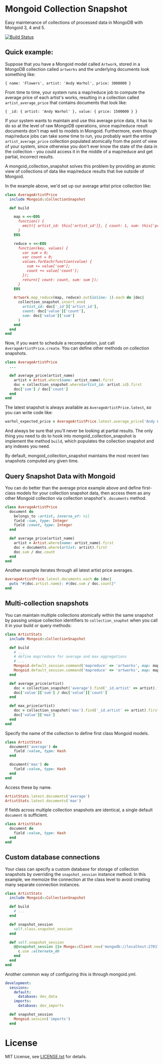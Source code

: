 Mongoid Collection Snapshot
===========================

Easy maintenance of collections of processed data in MongoDB with Mongoid 3, 4 and 5.

[![Build Status](https://travis-ci.org/aaw/mongoid_collection_snapshot.svg)](https://travis-ci.org/aaw/mongoid_collection_snapshot)

Quick example:
--------------

Suppose that you have a Mongoid model called `Artwork`, stored in a MongoDB collection called `artworks` and the underlying documents look something like:

    { name: 'Flowers', artist: 'Andy Warhol', price: 3000000 }

From time to time, your system runs a map/reduce job to compute the average price of each artist's works, resulting in a collection called `artist_average_price` that contains documents that look like:

    { _id: { artist: 'Andy Warhol' }, value: { price: 1500000 } }

If your system wants to maintain and use this average price data, it has to do so at the level of raw MongoDB operations, since map/reduce result documents don't map well to models in Mongoid.
Furthermore, even though map/reduce jobs can take some time to run, you probably want the entire `artist_average_price` collection populated atomically from the point of view of your system, since otherwise you don't ever know the state of the data in the collection - you could access it in the middle of a map/reduce and get partial, incorrect results.

A mongoid_collection_snapshot solves this problem by providing an atomic view of collections of data like map/reduce results that live outside of Mongoid.

In the example above, we'd set up our average artist price collection like:

``` ruby
class AverageArtistPrice
  include Mongoid::CollectionSnapshot

  def build

    map = <<-EOS
      function() {
        emit({ artist_id: this['artist_id']}, { count: 1, sum: this['price'] })
      }
    EOS

    reduce = <<-EOS
      function(key, values) {
        var sum = 0;
        var count = 0;
        values.forEach(function(value) {
          sum += value['sum'];
          count += value['count'];
        });
        return({ count: count, sum: sum });
      }
    EOS

    Artwork.map_reduce(map, reduce).out(inline: 1).each do |doc|
      collection_snapshot.insert_one(
        artist_id: doc['_id']['artist_id'],
        count: doc['value']['count'],
        sum: doc['value']['sum']
      )
    end
  end
end

```

Now, if you want to schedule a recomputation, just call `AverageArtistPrice.create`. You can define other methods on collection snapshots.

```ruby
class AverageArtistPrice
  ...

  def average_price(artist_name)
    artist = Artist.where(name: artist_name).first
    doc = collection_snapshot.where(artist_id: artist.id).first
    doc['sum'] / doc['count']
  end
end
```

The latest snapshot is always available as `AverageArtistPrice.latest`, so you can write code like:

```ruby
warhol_expected_price = AverageArtistPrice.latest.average_price('Andy Warhol')
```

And always be sure that you'll never be looking at partial results. The only thing you need to do to hook into mongoid_collection_snapshot is implement the method `build`, which populates the collection snapshot and any indexes you need.

By default, mongoid_collection_snapshot maintains the most recent two snapshots computed any given time.

Query Snapshot Data with Mongoid
--------------------------------

You can do better than the average price example above and define first-class models for your collection snapshot data, then access them as any other Mongoid collection via collection snapshot's `.documents` method.

```ruby
class AverageArtistPrice
  document do
    belongs_to :artist, inverse_of: nil
    field :sum, type: Integer
    field :count, type: Integer
  end

  def average_price(artist_name)
    artist = Artist.where(name: artist_name).first
    doc = documents.where(artist: artist).first
    doc.sum / doc.count
  end
end
```

Another example iterates through all latest artist price averages.

```ruby
AverageArtistPrice.latest.documents.each do |doc|
  puts "#{doc.artist.name}: #{doc.sum / doc.count}"
end
```

Multi-collection snapshots
--------------------------

You can maintain multiple collections atomically within the same snapshot by passing unique collection identifiers to `collection_snaphot` when you call it in your build or query methods:

``` ruby
class ArtistStats
  include Mongoid::CollectionSnapshot

  def build
    # ...
    # define map/reduce for average and max aggregations
    # ...
    Mongoid.default_session.command('mapreduce' => 'artworks', map: map_avg, reduce: reduce_avg, out: collection_snapshot('average'))
    Mongoid.default_session.command('mapreduce' => 'artworks', map: map_max, reduce: reduce_max, out: collection_snapshot('max'))
  end

  def average_price(artist)
    doc = collection_snapshot('average').find('_id.artist' => artist).first
    doc['value']['sum'] / doc['value']['count']
  end

  def max_price(artist)
    doc = collection_snapshot('max').find('_id.artist' => artist).first
    doc['value']['max']
  end
end
```

Specify the name of the collection to define first class Mongoid models.

```ruby
class ArtistStats
  document('average') do
    field :value, type: Hash
  end

  document('max') do
    field :value, type: Hash
  end
end
```

Access these by name.

```ruby
ArtistStats.latest.documents('average')
ArtistStats.latest.documents('max')
```

If fields across multiple collection snapshots are identical, a single default `document` is sufficient.

```ruby
class ArtistStats
  document do
    field :value, type: Hash
  end
end
```

Custom database connections
---------------------------

Your class can specify a custom database for storage of collection snapshots by overriding the `snapshot_session` instance method. In this example, we memoize the connection at the class level to avoid creating many separate connection instances.

```ruby
class ArtistStats
  include Mongoid::CollectionSnapshot

  def build
    # ...
  end

  def snapshot_session
    self.class.snapshot_session
  end

  def self.snapshot_session
    @@snapshot_session ||= Mongo::Client.new('mongodb://localhost:27017').tap do |c|
      c.use :alternate_db
    end
  end
end
```

Another common way of configuring this is through mongoid.yml.

```yaml
development:
  sessions:
    default:
      database: dev_data
    imports:
      database: dev_imports
```

```ruby
  def snapshot_session
    Mongoid.session('imports')
  end
```

License
=======

MIT License, see [LICENSE.txt](https://github.com/aaw/mongoid_collection_snapshot/blob/master/LICENSE.txt) for details.
